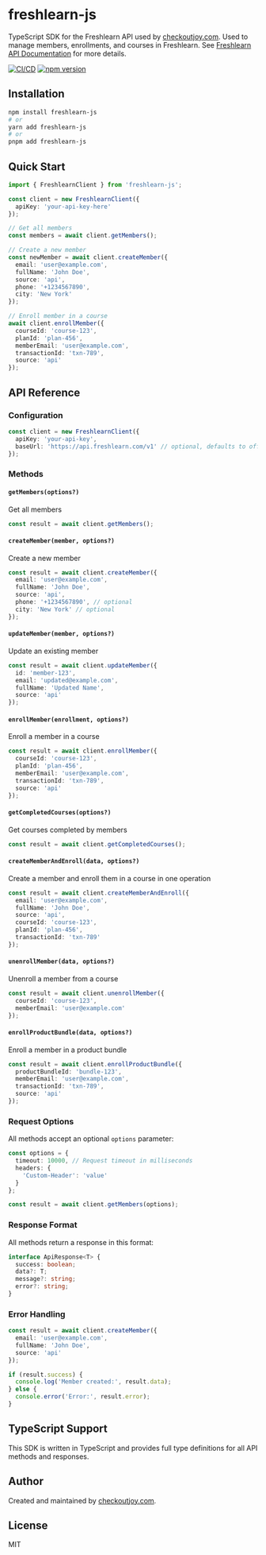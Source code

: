 # freshlearn-js

TypeScript SDK for the Freshlearn API used by [checkoutjoy.com](https://checkoutjoy.com). Used to manage members, enrollments, and courses in Freshlearn. See [Freshlearn API Documentation](https://freshlearn.com/support/api) for more details.


[![CI/CD](https://github.com/checkoutjoy/freshlearn-js/actions/workflows/ci.yml/badge.svg)](https://github.com/checkoutjoy/freshlearn-js/actions/workflows/ci.yml)
[![npm version](https://badge.fury.io/js/freshlearn-js.svg)](https://badge.fury.io/js/freshlearn-js)

## Installation

```bash
npm install freshlearn-js
# or
yarn add freshlearn-js
# or
pnpm add freshlearn-js
```

## Quick Start

```typescript
import { FreshlearnClient } from 'freshlearn-js';

const client = new FreshlearnClient({
  apiKey: 'your-api-key-here'
});

// Get all members
const members = await client.getMembers();

// Create a new member
const newMember = await client.createMember({
  email: 'user@example.com',
  fullName: 'John Doe',
  source: 'api',
  phone: '+1234567890',
  city: 'New York'
});

// Enroll member in a course
await client.enrollMember({
  courseId: 'course-123',
  planId: 'plan-456',
  memberEmail: 'user@example.com',
  transactionId: 'txn-789',
  source: 'api'
});
```

## API Reference

### Configuration

```typescript
const client = new FreshlearnClient({
  apiKey: 'your-api-key',
  baseUrl: 'https://api.freshlearn.com/v1' // optional, defaults to official API
});
```

### Methods

#### `getMembers(options?)`
Get all members

```typescript
const result = await client.getMembers();
```

#### `createMember(member, options?)`
Create a new member

```typescript
const result = await client.createMember({
  email: 'user@example.com',
  fullName: 'John Doe',
  source: 'api',
  phone: '+1234567890', // optional
  city: 'New York' // optional
});
```

#### `updateMember(member, options?)`
Update an existing member

```typescript
const result = await client.updateMember({
  id: 'member-123',
  email: 'updated@example.com',
  fullName: 'Updated Name',
  source: 'api'
});
```

#### `enrollMember(enrollment, options?)`
Enroll a member in a course

```typescript
const result = await client.enrollMember({
  courseId: 'course-123',
  planId: 'plan-456',
  memberEmail: 'user@example.com',
  transactionId: 'txn-789',
  source: 'api'
});
```

#### `getCompletedCourses(options?)`
Get courses completed by members

```typescript
const result = await client.getCompletedCourses();
```

#### `createMemberAndEnroll(data, options?)`
Create a member and enroll them in a course in one operation

```typescript
const result = await client.createMemberAndEnroll({
  email: 'user@example.com',
  fullName: 'John Doe',
  source: 'api',
  courseId: 'course-123',
  planId: 'plan-456',
  transactionId: 'txn-789'
});
```

#### `unenrollMember(data, options?)`
Unenroll a member from a course

```typescript
const result = await client.unenrollMember({
  courseId: 'course-123',
  memberEmail: 'user@example.com'
});
```

#### `enrollProductBundle(data, options?)`
Enroll a member in a product bundle

```typescript
const result = await client.enrollProductBundle({
  productBundleId: 'bundle-123',
  memberEmail: 'user@example.com',
  transactionId: 'txn-789',
  source: 'api'
});
```

### Request Options

All methods accept an optional `options` parameter:

```typescript
const options = {
  timeout: 10000, // Request timeout in milliseconds
  headers: {
    'Custom-Header': 'value'
  }
};

const result = await client.getMembers(options);
```

### Response Format

All methods return a response in this format:

```typescript
interface ApiResponse<T> {
  success: boolean;
  data?: T;
  message?: string;
  error?: string;
}
```

### Error Handling

```typescript
const result = await client.createMember({
  email: 'user@example.com',
  fullName: 'John Doe',
  source: 'api'
});

if (result.success) {
  console.log('Member created:', result.data);
} else {
  console.error('Error:', result.error);
}
```

## TypeScript Support

This SDK is written in TypeScript and provides full type definitions for all API methods and responses.

## Author

Created and maintained by [checkoutjoy.com](https://checkoutjoy.com).

## License

MIT
